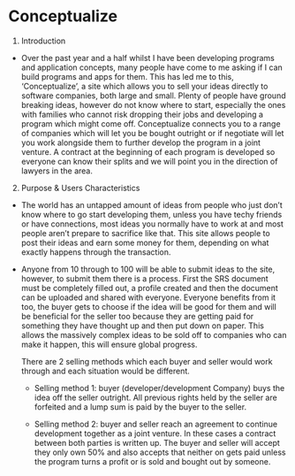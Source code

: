 # Conceptualize

1. Introduction

- Over the past year and a half whilst I have been developing programs and application
concepts, many people have come to me asking if I can build programs and apps for
them. This has led me to this, ‘Conceptualize’, a site which allows you to sell your ideas
directly to software companies, both large and small. Plenty of people have ground
breaking ideas, however do not know where to start, especially the ones with families
who cannot risk dropping their jobs and developing a program which might come off.
Conceptualize connects you to a range of companies which will let you be bought
outright or if negotiate will let you work alongside them to further develop the program
in a joint venture. A contract at the beginning of each program is developed so
everyone can know their splits and we will point you in the direction of lawyers in the
area.

2. Purpose & Users Characteristics
- The world has an untapped amount of ideas from people who just don’t know where to
go start developing them, unless you have techy friends or have connections, most ideas
you normally have to work at and most people aren’t prepare to sacrifice like that. This
site allows people to post their ideas and earn some money for them, depending on
what exactly happens through the transaction.

- Anyone from 10 through to 100 will be able to submit ideas to the site, however, to
submit them there is a process. First the SRS document must be completely filled out, a
profile created and then the document can be uploaded and shared with everyone.
Everyone benefits from it too, the buyer gets to choose if the idea will be good for them
and will be beneficial for the seller too because they are getting paid for something they
have thought up and then put down on paper. This allows the massively complex ideas
to be sold off to companies who can make it happen, this will ensure global progress.

    There are 2 selling methods which each buyer and seller would work through and each
situation would be different.

    - Selling method 1: buyer (developer/development Company) buys the idea off the seller
outright. All previous rights held by the seller are forfeited and a lump sum is paid by the
buyer to the seller.

    - Selling method 2: buyer and seller reach an agreement to continue development
together as a joint venture. In these cases a contract between both parties is written up.
The buyer and seller will accept they only own 50% and also accepts that neither on
gets paid unless the program turns a profit or is sold and bought out by someone.
